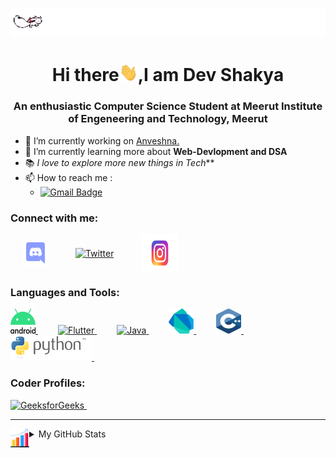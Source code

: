[![Watch the video](https://github.com/OPTIMUS-PRIME2001/OPTIMUS-PRIME2001/blob/master/workflows/transparent_keubey.gif?raw=true)](https://github.com/OPTIMUS-PRIME2001/OPTIMUS-PRIME2001/blob/master/workflows/transparent_keubey.gif?raw=true)
<!--<kbd>2021-03-25</kbd>-->
<h1 align="center">Hi there<img src="https://raw.githubusercontent.com/ABSphreak/ABSphreak/master/gifs/Hi.gif" width="30px">,I am Dev Shakya</h1>
<h3 align="center">An enthusiastic Computer Science Student at Meerut Institute of Engeneering and Technology, Meerut</h3>

- 🔭 I’m currently working on [Anveshna.](https://devxoshakya.github.io/anveshna)
- 🌱 I’m currently learning more about **Web-Devlopment and DSA**
- 📚 *I love to explore more new things in Tech***
- 📫 How to reach me :
  * [![Gmail Badge](https://img.shields.io/badge/-devxoshakya@gmail.com-c14438?style=plastic&logo=Gmail&logoColor=white&link=mailto:devxoshakya@gmail.com)](mailto:devxoshakya@gmail.com)

<h3 align="left">Connect with me:</h3>
<p align="left" >
<a href="https://discordapp.com/users/devxoshakya" target="blank"><img hspace ="20" align="center" src="https://raw.githubusercontent.com/shatanikmahanty/shatanikmahanty/main/assets/discord.svg" alt="Discord" height="40" width="40" /></a>
 <a href="https://discordapp.com/users/devxoshakya" target="blank"><img hspace ="20" align="center" src="https://raw.githubusercontent.com/shatanikmahanty/shatanikmahanty/main/assets/twitter.svg" alt="Twitter" height="40" width="40" /></a>
<a href="https://www.instagram.com/devxoshakya/" target="blank"><img hspace ="20" align="center" src="https://raw.githubusercontent.com/shatanikmahanty/shatanikmahanty/main/assets/insta.svg" alt="Insta" height="60" width="60" /></a>
</p>

<h3 align="left">Languages and Tools:</h3>
<p align="left"> 
<a href="" target="_blank"> <img src="https://raw.githubusercontent.com/shatanikmahanty/shatanikmahanty/main/assets/android.svg" alt="Android" width="40" height="40"/> </a>
&emsp;&emsp;
<a href="" target="_blank"> <img src="https://www.vectorlogo.zone/logos/flutterio/flutterio-icon.svg" alt="Flutter" width="40" height="40"/> </a>
&emsp;&emsp;
<a href="https://www.java.com/en/" target="_blank"> <img src="https://www.vectorlogo.zone/logos/java/java-icon.svg" alt="Java" width="40" height="40"/> </a>
&emsp;&emsp;
 <a href="" target="_blank"> <img src="https://raw.githubusercontent.com/shatanikmahanty/shatanikmahanty/main/assets/dartlang-icon.svg" alt="Dart" width="40" height="40"/> </a>
&emsp;&emsp; 
<!-- <a href="https://kotlinlang.org/" target="_blank"> <img src="https://raw.githubusercontent.com/shatanikmahanty/shatanikmahanty/main/assets/kotlin.svg" alt="Kotlin" width="40" height="40"/> </a>
&emsp;&emsp; -->
<a href="https://www.stroustrup.com/C++.html" target="_blank"> <img src="https://raw.githubusercontent.com/shatanikmahanty/shatanikmahanty/main/assets/c%2B%2B.svg" alt="C++" width="40" height="40"/> </a>
&emsp;&emsp;
<a href="https://www.python.org/" target="_blank"> <img src="https://raw.githubusercontent.com/shatanikmahanty/shatanikmahanty/main/assets/python.svg" alt="Python" width="130" height="40"/> </a>
&emsp;&emsp;
</p>

<h3 align="left">Coder Profiles:</h3>
<p align="left"> 
<a href="https://auth.geeksforgeeks.org/user/devxoshakya" target="_blank"> <img src="https://media.geeksforgeeks.org/gfg-gg-logo.svg" alt="GeeksforGeeks" width="150" height="40"/> </a>
&emsp;&emsp;
</p>
<hr></hr>
<details>
<summary>
    <img align="left" src="https://github.com/OPTIMUS-PRIME2001/OPTIMUS-PRIME2001/blob/faf611405777dc6dd4f1a57fdd0b5d272ce842ea/workflows/increase.svg" alt="OPTIMUS-PRIME2001stats" wifth="40" height="30">My GitHub Stats
  </summary>  
 <p align=center> &nbsp;<img align="center" src="https://github-readme-stats.vercel.app/api?username=devxoshakya&show_icons=true&locale=en&layout=compact&theme=tokyonight" alt="Dev-Shakya" /><br><br>
<img align="center" src="https://github-readme-stats.vercel.app/api/top-langs?username=devxoshakya&show_icons=true&locale=en&layout=compact&theme=dracula" alt="devxoshakya" /><br><br>
 </details>
 

